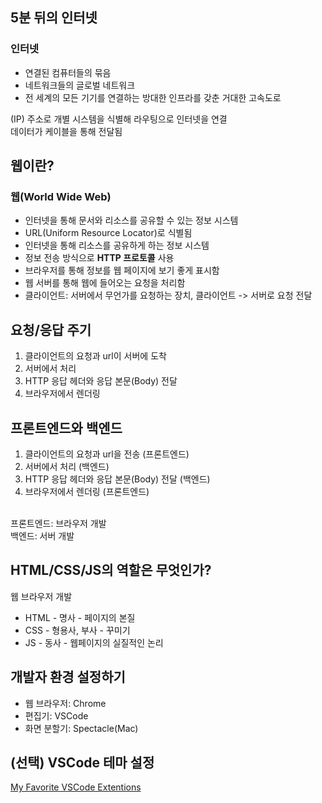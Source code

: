 ## 5분 뒤의 인터넷

### 인터넷

- 연결된 컴퓨터들의 묶음
- 네트워크들의 글로벌 네트워크
- 전 세계의 모든 기기를 연결하는 방대한 인프라를 갖춘 거대한 고속도로 <br>

(IP) 주소로 개별 시스템을 식별해 라우팅으로 인터넷을 연결<br>
데이터가 케이블을 통해 전달됨<br>

## 웹이란?

### 웹(World Wide Web)

- 인터넷을 통해 문서와 리소스를 공유할 수 있는 정보 시스템
- URL(Uniform Resource Locator)로 식별됨
- 인터넷을 통해 리소스를 공유하게 하는 정보 시스템
- 정보 전송 방식으로 **HTTP 프로토콜** 사용
- 브라우저를 통해 정보를 웹 페이지에 보기 좋게 표시함
- 웹 서버를 통해 웹에 들어오는 요청을 처리함
- 클라이언트: 서버에서 무언가를 요청하는 장치, 클라이언트 -> 서버로 요청 전달

## 요청/응답 주기

1. 클라이언트의 요청과 url이 서버에 도착
2. 서버에서 처리
3. HTTP 응답 헤더와 응답 본문(Body) 전달
4. 브라우저에서 렌더링

## 프론트엔드와 백엔드

1. 클라이언트의 요청과 url을 전송 (프론트엔드)
2. 서버에서 처리 (백엔드)
3. HTTP 응답 헤더와 응답 본문(Body) 전달 (백엔드)
4. 브라우저에서 렌더링 (프론트엔드)
<br>
프론트엔드: 브라우저 개발 <br>
백엔드: 서버 개발 <br>

## HTML/CSS/JS의 역할은 무엇인가?

웹 브라우저 개발
- HTML - 명사 - 페이지의 본질
- CSS - 형용사, 부사 - 꾸미기
- JS - 동사 - 웹페이지의 실질적인 논리

## 개발자 환경 설정하기

- 웹 브라우저: Chrome
- 편집기: VSCode
- 화면 분할기: Spectacle(Mac)

## (선택) VSCode 테마 설정

[My Favorite VSCode Extentions](https://www.youtube.com/watch?v=rH1RTwaAeGc)